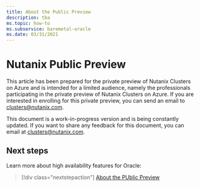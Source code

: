 ```yaml
---
title: About the Public Preview
description: tba
ms.topic: how-to
ms.subservice: baremetal-oracle
ms.date: 03/31/2021
---
```


# Nutanix Public Preview

This article has been prepared for the private preview of Nutanix Clusters on Azure and is intended for a limited audience, namely the professionals participating in the private preview of Nutanix Clusters on Azure. If you are interested in enrolling for this private preview, you can send an email to clusters@nutanix.com. 
 
This document is a work-in-progress version and is being constantly updated. If you want to share any feedback for this document, you can email at clusters@nutanix.com. 
 
## Next steps

Learn more about high availability features for Oracle:

> [!div class="nextstepaction"]
> [About the PUblic Preview](about-the-public-preview.md)
